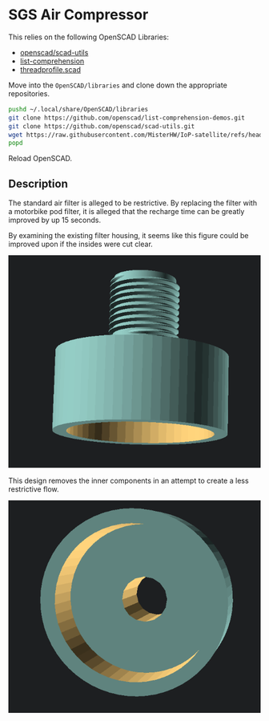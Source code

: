 # SGS Air Compressor

This relies on the following OpenSCAD Libraries:

 * [openscad/scad-utils](https://github.com/openscad/scad-utils)
 * [list-comprehension](https://github.com/openscad/list-comprehension-demos)
 * [threadprofile.scad](https://github.com/MisterHW/IoP-satellite/blob/master/OpenSCAD%20bottle%20threads/thread_profile.scad)

Move into the `OpenSCAD/libraries` and clone down the appropriate repositories.

```bash
pushd ~/.local/share/OpenSCAD/libraries
git clone https://github.com/openscad/list-comprehension-demos.git
git clone https://github.com/openscad/scad-utils.git
wget https://raw.githubusercontent.com/MisterHW/IoP-satellite/refs/heads/master/OpenSCAD%20bottle%20threads/thread_profile.scad
popd
```

Reload OpenSCAD.

## Description

The standard air filter is alleged to be restrictive. By replacing the filter with a motorbike pod filter, it is alleged that the recharge time can be greatly improved by up 15 seconds.

By examining the existing filter housing, it seems like this figure could be improved upon if the insides were cut clear.

![](sideShot.png)

This design removes the inner components in an attempt to create a less restrictive flow.

![](bottomShot.png)
